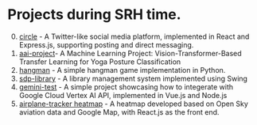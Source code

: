 # Projects during SRH time.

0. [circle](https://github.com/pkunray/circle) - A Twitter-like social media platform, implemented in React and Express.js, supporting posting and direct messaging.
1. [aai-project](https://github.com/Curry-Spring-Roll-Sauerkraut-Squad/aai-project/blob/main/vit-fine-tuning.ipynb)- A Machine Learning Project: Vision-Transformer-Based Transfer Learning for Yoga Posture Classification
2. [hangman](./srh/hangman) - A simple hangman game implementation in Python.
3. [sdp-library](https://github.com/Alex-exy/srh-sdp) - A library management system implemented using Swing
4. [gemini-test](https://github.com/pkunray/gemini-test) - A simple project showcasing how to integerate with Google Cloud Vertex AI API, implemented in Vue.js and Node.js
5. [airplane-tracker heatmap](https://github.com/stickrundude/airplane-tracker/tree/usecase-heatmap) - A heatmap developed based on Open Sky aviation data and Google Map, with React.js as the front end.
